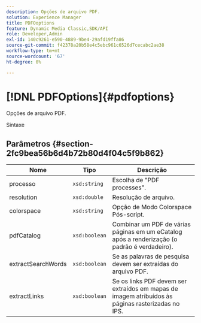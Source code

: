 ```yaml
---
description: Opções de arquivo PDF.
solution: Experience Manager
title: PDFOoptions
feature: Dynamic Media Classic,SDK/API
role: Developer,Admin
exl-id: 140c9261-e590-4889-9be4-29afd19ffa86
source-git-commit: f42378a20b58e4c5ebc961c6526d7cecabc2ae38
workflow-type: tm+mt
source-wordcount: '67'
ht-degree: 0%

---
```


# [!DNL PDFOptions]{#pdfoptions}

Opções de arquivo PDF.

Sintaxe

## Parâmetros {#section-2fc9bea56b6d4b72b80d4f04c5f9b862}

| Nome | Tipo | Descrição |
|---|---|---|
| processo | `xsd:string` | Escolha de &quot;PDF processes&quot;. |
| resolution | `xsd:double` | Resolução de arquivo. |
| colorspace | `xsd:string` | Opção de Modo Colorspace Pós-script. |
| pdfCatalog | `xsd:boolean` | Combinar um PDF de várias páginas em um eCatalog após a renderização (o padrão é verdadeiro). |
| extractSearchWords | `xsd:boolean` | Se as palavras de pesquisa devem ser extraídas do arquivo PDF. |
| extractLinks | `xsd:boolean` | Se os links PDF devem ser extraídos em mapas de imagem atribuídos às páginas rasterizadas no IPS. |
